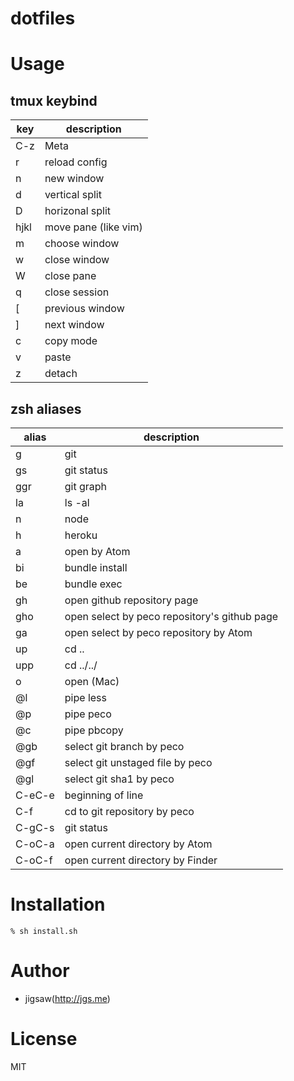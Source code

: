 dotfiles
========

# Usage

## tmux keybind

| key | description |
| --- | ----------- |
| C-z | Meta        |
| r   | reload config |
| n   | new window  |
| d   | vertical split |
| D   | horizonal split |
| hjkl| move pane (like vim) |
| m   | choose window |
| w   | close window |
| W   | close pane  |
| q   | close session |
| [   | previous window |
| ]   | next window |
| c   | copy mode   |
| v   | paste       |
| z   | detach      |

## zsh aliases

| alias | description |
| ----- | ----------- |
| g     | git         |
| gs    | git status  |
| ggr   | git graph   |
| la    | ls -al      |
| n     | node        |
| h     | heroku      |
| a     | open by Atom|
| bi    | bundle install |
| be    | bundle exec |
| gh    | open github repository page |
| gho   | open select by peco repository's github page |
| ga    | open select by peco repository by Atom |
| up    | cd ..       |
| upp   | cd ../../   |
| o     | open (Mac)  |
| @l    | pipe less   |
| @p    | pipe peco   |
| @c    | pipe pbcopy |
| @gb   | select git branch by peco |
| @gf   | select git unstaged file by peco |
| @gl   | select git sha1 by peco |
| C-eC-e| beginning of line |
| C-f   | cd to git repository by peco |
| C-gC-s| git status  |
| C-oC-a| open current directory by Atom |
| C-oC-f| open current directory by Finder |

# Installation

```
% sh install.sh
```

# Author

* jigsaw(http://jgs.me)

# License

MIT
